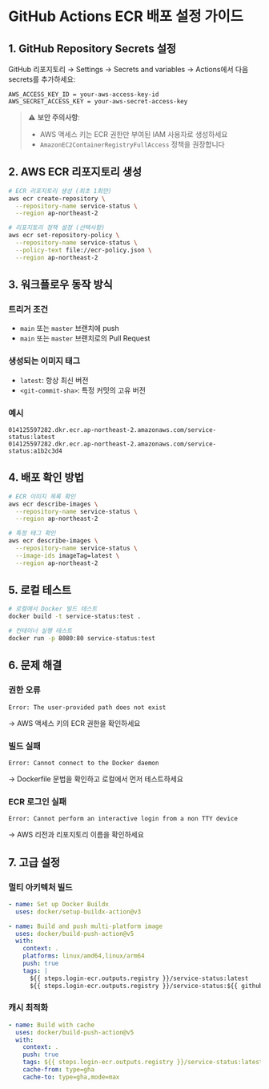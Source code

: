# GitHub Actions ECR 배포 설정 가이드

## 1. GitHub Repository Secrets 설정

GitHub 리포지토리 → Settings → Secrets and variables → Actions에서 다음 secrets를 추가하세요:

```
AWS_ACCESS_KEY_ID = your-aws-access-key-id
AWS_SECRET_ACCESS_KEY = your-aws-secret-access-key
```

> ⚠️ **보안 주의사항**:
>
> - AWS 액세스 키는 ECR 권한만 부여된 IAM 사용자로 생성하세요
> - `AmazonEC2ContainerRegistryFullAccess` 정책을 권장합니다

## 2. AWS ECR 리포지토리 생성

```bash
# ECR 리포지토리 생성 (최초 1회만)
aws ecr create-repository \
  --repository-name service-status \
  --region ap-northeast-2

# 리포지토리 정책 설정 (선택사항)
aws ecr set-repository-policy \
  --repository-name service-status \
  --policy-text file://ecr-policy.json \
  --region ap-northeast-2
```

## 3. 워크플로우 동작 방식

### 트리거 조건

- `main` 또는 `master` 브랜치에 push
- `main` 또는 `master` 브랜치로의 Pull Request

### 생성되는 이미지 태그

- `latest`: 항상 최신 버전
- `<git-commit-sha>`: 특정 커밋의 고유 버전

### 예시

```
014125597282.dkr.ecr.ap-northeast-2.amazonaws.com/service-status:latest
014125597282.dkr.ecr.ap-northeast-2.amazonaws.com/service-status:a1b2c3d4
```

## 4. 배포 확인 방법

```bash
# ECR 이미지 목록 확인
aws ecr describe-images \
  --repository-name service-status \
  --region ap-northeast-2

# 특정 태그 확인
aws ecr describe-images \
  --repository-name service-status \
  --image-ids imageTag=latest \
  --region ap-northeast-2
```

## 5. 로컬 테스트

```bash
# 로컬에서 Docker 빌드 테스트
docker build -t service-status:test .

# 컨테이너 실행 테스트
docker run -p 8080:80 service-status:test
```

## 6. 문제 해결

### 권한 오류

```
Error: The user-provided path does not exist
```

→ AWS 액세스 키의 ECR 권한을 확인하세요

### 빌드 실패

```
Error: Cannot connect to the Docker daemon
```

→ Dockerfile 문법을 확인하고 로컬에서 먼저 테스트하세요

### ECR 로그인 실패

```
Error: Cannot perform an interactive login from a non TTY device
```

→ AWS 리전과 리포지토리 이름을 확인하세요

## 7. 고급 설정

### 멀티 아키텍처 빌드

```yaml
- name: Set up Docker Buildx
  uses: docker/setup-buildx-action@v3

- name: Build and push multi-platform image
  uses: docker/build-push-action@v5
  with:
    context: .
    platforms: linux/amd64,linux/arm64
    push: true
    tags: |
      ${{ steps.login-ecr.outputs.registry }}/service-status:latest
      ${{ steps.login-ecr.outputs.registry }}/service-status:${{ github.sha }}
```

### 캐시 최적화

```yaml
- name: Build with cache
  uses: docker/build-push-action@v5
  with:
    context: .
    push: true
    tags: ${{ steps.login-ecr.outputs.registry }}/service-status:latest
    cache-from: type=gha
    cache-to: type=gha,mode=max
```
